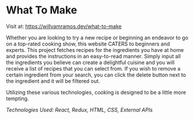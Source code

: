 # What To Make

Visit at: https://willyamramos.dev/what-to-make

Whether you are looking to try a new recipe or beginning an endeavor to go on a top-rated cooking show, this website CATERS to beginners and experts. 
This project fetches recipes for the ingredients you have at home and provides the instructions in an easy-to-read manner. Simply input all the ingredients you believe can create a delightful cuisine and you will receive a list of recipes that you can select from. If you wish to remove a certain ingredient from your search, you can click the delete button next to the ingredient and it will be filtered out. 

Utilizing these various technologies, cooking is designed to be a little more tempting.

_Technologies Used: React, Redux, HTML, CSS, External APIs_
